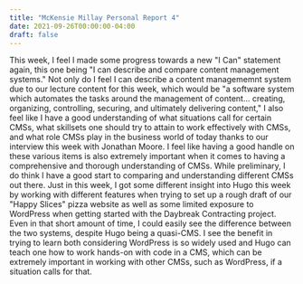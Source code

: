 ```yaml
---
title: "McKensie Millay Personal Report 4"
date: 2021-09-26T00:00:00-04:00
draft: false
---
```


This week, I feel I made some progress towards a new "I Can" statement again,
this one being "I can describe and compare content management systems." Not only 
do I feel I can describe a content managememnt system due to our lecture content
for this week, which would be "a software system which automates the tasks around
the management of content... creating, organizing, controlling, securing, and ultimately 
delivering content," I also feel like I have a good understanding of what situations
call for certain CMSs, what skillsets one should try to attain to work effectively
with CMSs, and what role CMSs play in the business world of today thanks to our
interview this week with Jonathan Moore. I feel like having a good handle on these various items
is also extremely important when it comes to having a comprehensive and thorough 
understanding of CMSs. While preliminary, I do think I have a good start to comparing
and understanding different CMSs out there. Just in this week, I got some different
insight into Hugo this week by working with different features when trying to set 
up a rough draft of our "Happy Slices" pizza website as well as some limited
exposure to WordPress when getting started with the Daybreak Contracting project. 
Even in that short amount of time, I could easily see the difference between the
two systems, despite Hugo being a quasi-CMS. I see the benefit in trying 
to learn both considering WordPress is so widely used and Hugo can teach one how 
to work hands-on with code in a CMS, which can be extremely important in working 
with other CMSs, such as WordPress, if a situation calls for that. 

